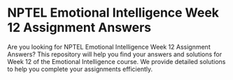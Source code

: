 # NPTEL Emotional Intelligence Week 12 Assignment Answers

Are you looking for NPTEL Emotional Intelligence Week 12 Assignment Answers? This repository will help you find your answers and solutions for Week 12 of the Emotional Intelligence course. We provide detailed solutions to help you complete your assignments efficiently.